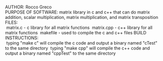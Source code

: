 AUTHOR: Rocco Greco  
PURPOSE OF SOFTWARE: matrix library in c and c++ that can do matrix addition, scalar multiplication, matrix multiplication, and matrix transposition  
FILES:  
&nbsp;matrix.c - c library for all matrix functions
&nbsp;matrix.cpp - c++ library for all matrix functions
&nbsp;makefile - used to compile the c and c++ files
BUILD INSTRUCTIONS:  
&nbsp;typing "make c" will compile the c code and output a binary named "cTest" to the same directory
&nbsp;typing "make cpp" will compile the c++ code and output a binary named "cppTest" to the same directory

